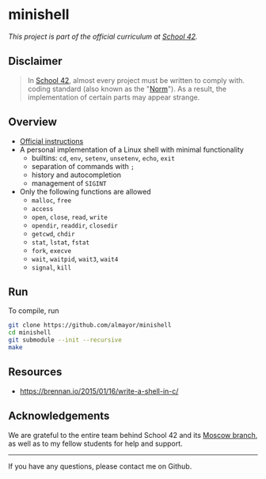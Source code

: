 # minishell

*This project is part of the official curriculum at [School 42](https://en.wikipedia.org/wiki/42_(school)).*

## Disclaimer

> In [School 42](https://en.wikipedia.org/wiki/42_(school)), almost every project must be written to comply with. coding standard (also known as the "[Norm](./docs/subjects/norme.en.pdf)"). As a result, the implementation of certain parts may appear strange.


## Overview

* [Official instructions](docs/subjects/minishell.en.pdf)
* A personal implementation of a Linux shell with minimal functionality
	* builtins: `cd`, `env`, `setenv`, `unsetenv`, `echo`, `exit`
	* separation of commands with `;`
	* history and autocompletion
	* management of `SIGINT`
* Only the following functions are allowed
	* `malloc`, `free`
	* `access`
	* `open`, `close`, `read`, `write`
	* `opendir`, `readdir`, `closedir`
	* `getcwd`, `chdir`
	* `stat`, `lstat`, `fstat`
	* `fork`, `execve`
	* `wait`, `waitpid`, `wait3`, `wait4`
	* `signal`, `kill`

## Run

To compile, run

```sh
git clone https://github.com/almayor/minishell
cd minishell
git submodule --init --recursive
make
```

## Resources

* <https://brennan.io/2015/01/16/write-a-shell-in-c/>

## Acknowledgements

We are grateful to the entire team behind School 42 and its [Moscow branch](https://21-school.ru
), as well as to my fellow students for help and support.

---
If you have any questions, please contact me on Github.
